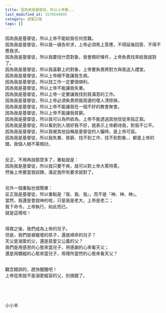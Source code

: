 ```yaml
---
title: 因為我是基督徒，所以上帝要、、、
last_modified_at: 1570544895
category: 成聖之路
tags: []
---
```


<p>因為我是基督徒，所以上帝不能給我任何苦難。<br/>
因為我是基督徒，所以我一禱告祈求，上帝必須馬上答應，不得延後回答、不得不應我求。<br/>
因為我是基督徒，所以我要找什麼對象，我會開好條件，上帝負責找來給我就對了。<br/>
因為我是基督徒，所以我喜歡上的對象，上帝要負責將對方與我送入禮堂。<br/>
因為我是基督徒，所以上帝絕不能讓我生病。<br/>
因為我是基督徒，所以找工作一定要很順利。<br/>
因為我是基督徒，所以上帝不能讓我失業。<br/>
因為我是基督徒，所以上帝一定要讓我找到我滿意的工作。<br/>
因為我是基督徒，所以上帝必須負責把我周邊的壞人清除掉。<br/>
因為我是基督徒，所以上帝不能讓我在一個不好的教會聚會。<br/>
因為我是基督徒，所以上帝不能讓我貧窮。<br/>
因為我是基督徒，所以我可以為所欲為，上帝不能透過其他信徒來指正我。<br/>
因為我是基督徒，所以看到別人很好我不好，就表示上帝虧待我，對我不公平。<br/>
因為我是基督徒，所以我被其他自稱是基督徒的人騙時，是上帝可惡。<br/>
因為我是基督徒，所以我失業、貧窮、找不到工作、找不到對象、、都是上帝的錯，我個人絕不需檢討。</p>
<p><br/>
反正，不用再說那麼多了，重點就是：<br/>
因為我是基督徒，所以我只要不爽，就可以對上帝大罵特罵，<br/>
然後上帝要當我奴隸，滿足我所有要求就對了。</p>
<p><br/>
另外一個重點也很簡單：<br/>
反正我是基督徒，所以重點是『我、我、我』，而不是『神、神、神』。<br/>
當然，我還是會說神的啦，只是我是老大，上帝是老二；<br/>
我下命令，上帝執行，如此而已。<br/>
就是這樣啦！</p>
<p><br/>
得救之後，我們成為上帝的兒子。<br/>
但是，我們是被寵壞的孩子，還是順命的兒子？<br/>
天父是溺愛的父，還是慈愛又公義的父？<br/>
我們是用感恩的心態來當兒子，用感謝的心來看天父；<br/>
還是用驕縱的心態來當兒子，用理所當然的心態來看天父？</p>
<p><br/>
觀念錯誤的，趕快醒醒吧！<br/>
上帝從來就不是溺愛縱容的父，別搞錯了。</p>
<p> </p>
<p> </p>
<p>小小羊</p>
